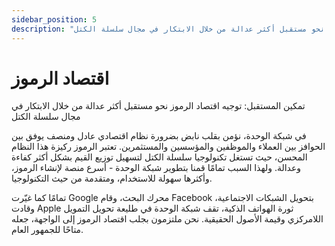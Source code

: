 ```yaml
---
sidebar_position: 5
description: "اقتصاد الرموز: توجيه اقتصاد الرموز نحو مستقبل أكثر عدالة من خلال الابتكار في مجال سلسلة الكتل"
---
```


# اقتصاد الرموز

تمكين المستقبل: توجيه اقتصاد الرموز نحو مستقبل أكثر عدالة من خلال الابتكار في مجال سلسلة الكتل

في شبكة الوحدة، نؤمن بقلب نابض بضرورة نظام اقتصادي عادل ومنصف يوفق بين الحوافز بين العملاء والموظفين والمؤسسين والمستثمرين. تعتبر الرموز ركيزة هذا النظام المحسن، حيث تستغل تكنولوجيا سلسلة الكتل لتسهيل توزيع القيم بشكل أكثر كفاءة وعدالة. ولهذا السبب تمامًا قمنا بتطوير شبكة الوحدة - أسرع منصة لإنشاء الرموز، وأكثرها سهولة للاستخدام، ومتقدمة من حيث التكنولوجيا.

تمامًا كما غيّرت Google محرك البحث، وقام Facebook بتحويل الشبكات الاجتماعية، وقادت Apple ثورة الهواتف الذكية، تقف شبكة الوحدة في طليعة تحويل التمويل اللامركزي وقيمة الأصول الحقيقية. نحن ملتزمون بجلب اقتصاد الرموز إلى الواجهة، جعله متاحًا للجمهور العام.
